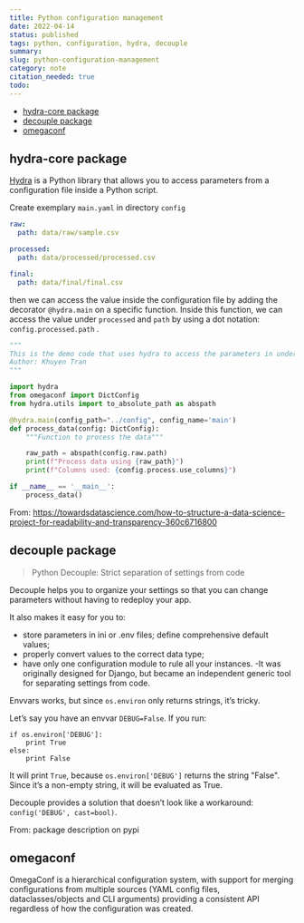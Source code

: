 ```yaml
---
title: Python configuration management
date: 2022-04-14
status: published
tags: python, configuration, hydra, decouple
summary: 
slug: python-configuration-management
category: note
citation_needed: true
todo: 
---
```

<!-- MarkdownTOC levels='2,3' autolink=True autoanchor=True -->

- [hydra-core package](#hydra-core-package)
- [decouple package](#decouple-package)
- [omegaconf](#omegaconf)

<!-- /MarkdownTOC -->

<a id="hydra-core-package"></a>
## hydra-core package
[Hydra](https://hydra.cc/) is a Python library that allows you to access parameters from a configuration file inside a Python script.

Create exemplary `main.yaml` in directory `config`
```yaml
raw: 
  path: data/raw/sample.csv

processed:
  path: data/processed/processed.csv

final:
  path: data/final/final.csv
```

then we can access the value inside the configuration file by adding the decorator `@hydra.main` on a specific function. Inside this function, we can access the value under `processed` and `path` by using a dot notation: `config.processed.path` .


```python
"""
This is the demo code that uses hydra to access the parameters in under the directory config.
Author: Khuyen Tran
"""

import hydra
from omegaconf import DictConfig
from hydra.utils import to_absolute_path as abspath

@hydra.main(config_path="../config", config_name='main')
def process_data(config: DictConfig):
    """Function to process the data"""

    raw_path = abspath(config.raw.path)
    print(f"Process data using {raw_path}")
    print(f"Columns used: {config.process.use_columns}")

if __name__ == '__main__':
    process_data()
```

From: https://towardsdatascience.com/how-to-structure-a-data-science-project-for-readability-and-transparency-360c6716800


<a id="decouple-package"></a>
## decouple package
> Python Decouple: Strict separation of settings from code

Decouple helps you to organize your settings so that you can change parameters without having to redeploy your app.

It also makes it easy for you to:

- store parameters in ini or .env files;
define comprehensive default values;
- properly convert values to the correct data type;
- have only one configuration module to rule all your instances.
-It was originally designed for Django, but became an independent generic tool for separating settings from code.

Envvars works, but since `os.environ` only returns strings, it’s tricky.

Let’s say you have an envvar `DEBUG=False`. If you run:
```
if os.environ['DEBUG']:
    print True
else:
    print False
```
It will print `True`, because `os.environ['DEBUG']` returns the string "False". Since it’s a non-empty string, it will be evaluated as True.

Decouple provides a solution that doesn’t look like a workaround: `config('DEBUG', cast=bool)`.

From: package description on pypi

<a id="omegaconf"></a>
## omegaconf
OmegaConf is a hierarchical configuration system, with support for merging configurations from multiple sources (YAML config files, dataclasses/objects and CLI arguments) providing a consistent API regardless of how the configuration was created.